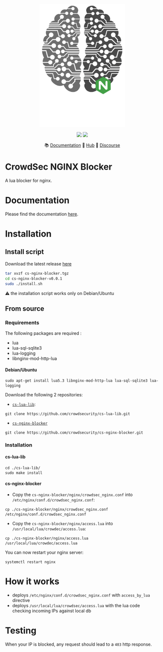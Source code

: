 <p align="center">
<img src="https://github.com/crowdsecurity/cs-nginx-blocker/raw/master/docs/assets/crowdsec_nginx_logo.png" alt="CrowdSec" title="CrowdSec" width="280" height="400" />
</p>
<p align="center">
<img src="https://img.shields.io/badge/build-pass-green">
<img src="https://img.shields.io/badge/tests-pass-green">
</p>
<p align="center">
&#x1F4DA; <a href="https://docs.crowdsec.net/blockers/nginx/installation/">Documentation</a>
&#x1F4A0; <a href="https://hub.crowdsec.net">Hub</a>
&#128172; <a href="https://discourse.crowdsec.net">Discourse </a>
</p>

# CrowdSec NGINX Blocker

A lua blocker for nginx.


# Documentation

Please find the documentation [here](https://docs.crowdsec.net/blockers/nginx/installation/).

# Installation

## Install script

Download the latest release [here](https://github.com/crowdsecurity/cs-nginx-blocker/releases)

```bash
tar xvzf cs-nginx-blocker.tgz
cd cs-nginx-blocker-v0.0.1
sudo ./install.sh
```

:warning: the installation script works only on Debian/Ubuntu

## From source

### Requirements

The following packages are required :

- lua
- lua-sql-sqlite3
- lua-logging
- libnginx-mod-http-lua

#### Debian/Ubuntu

```
sudo apt-get install lua5.3 libnginx-mod-http-lua lua-sql-sqlite3 lua-logging
```

Download the following 2 repositories:

- [`cs-lua-lib`](https://github.com/crowdsecurity/cs-lua-lib):
```
git clone https://github.com/crowdsecurity/cs-lua-lib.git
```

- [`cs-nginx-blocker`](https://github.com/crowdsecurity/cs-nginx-blocker)
```
git clone https://github.com/crowdsecurity/cs-nginx-blocker.git
```

### Installation

#### cs-lua-lib

```
cd ./cs-lua-lib/
sudo make install
```

#### cs-nginx-blocker

- Copy the `cs-nginx-blocker/nginx/crowdsec_nginx.conf` into `/etc/nginx/conf.d/crowdsec_nginx.conf`:
```
cp ./cs-nginx-blocker/nginx/crowdsec_nginx.conf /etc/nginx/conf.d/crowdsec_nginx.conf
```
- Copy the `cs-nginx-blocker/nginx/access.lua` into `/usr/local/lua/crowdec/access.lua`:
```
cp ./cs-nginx-blocker/nginx/access.lua /usr/local/lua/crowdec/access.lua
```

You can now restart your nginx server:
```
systemctl restart nginx
```


# How it works

 - deploys `/etc/nginx/conf.d/crowdsec_nginx.conf` with `access_by_lua` directive
 - deploys `/usr/local/lua/crowdsec/access.lua` with the lua code checking incoming IPs against local db

# Testing

When your IP is blocked, any request should lead to a `403` http response.
